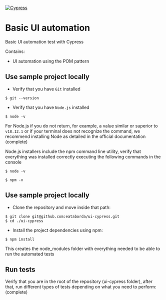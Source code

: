 [![Cypress](https://img.shields.io/badge/Cypress-13.3.0-blue)](https://github.com/cypress-io/cypress/releases)
# Basic UI automation
Basic UI automation test with Cypress

Contains:
- UI automation using the POM pattern

## Use sample project locally
- Verify that you have `Git` installed
```shellscript
$ git --version
```
- Verify that you have `Node.js` installed
```shellscript
$ node -v
```
For Node.js if you do not return, for example, a value similar or superior to `v18.12.1` or if your terminal does not recognize the command, we recommend installing Node as detailed in the official
documentation (complete)

Node.js installers include the npm command line utility, verify that everything was installed correctly executing the following commands in the console
```shellscript
$ node -v
```
```shellscript
$ npm -v
```
## Use sample project locally
- Clone the repository and move inside that path:
```shellscript
$ git clone git@github.com:eataborda/ui-cypress.git
$ cd ./ui-cypress
```
- Install the project dependencies using npm:
```shellscript
$ npm install
```
This creates the node_modules folder with everything needed to be able to run the automated tests

## Run tests
Verify that you are in the root of the repository (ui-cypress folder), after that, run different types of tests depending on what you need to perform: (complete)